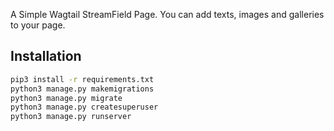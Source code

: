 A Simple Wagtail StreamField Page. You can add texts, images and galleries to your page.

## Installation

```bash
pip3 install -r requirements.txt
python3 manage.py makemigrations
python3 manage.py migrate
python3 manage.py createsuperuser
python3 manage.py runserver
```

